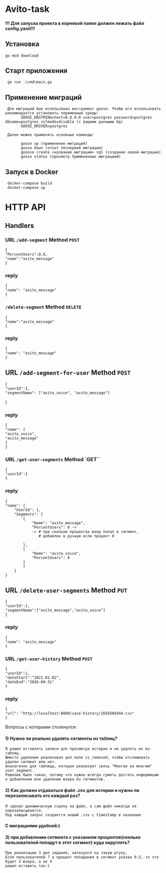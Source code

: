 # Avito-task

#### !!! Для запуска проекта в корневой папке должен лежать файл config.yaml!!!

## Установка

    go mod download

## Старт приложения

     go run .\cmd\main.go    

## Применение миграций

     Для миграций был использован инструмент goose. Чтобы его использовать рекомендуется установить переменные среды:
           GOOSE_DBSTRING=host=0.0.0.0 user=postgres password=postgres dbname=postgres sslmode=disable (с вашими данными бд)
           GOOSE_DRIVER=postgres
           
     Далее можно применять основные команды:
    
           goose up (применение миграций)
           goose down (откат последней миграции)
           gooose create <название_миграции> sql (создание новой миграции)
           goose status (просмотр примененных миграциий)

## Запуск в Docker

     docker-compose build
     docker-compose up

# HTTP API

## Handlers

### URL `/add-segment` Method `POST`

    {
    "PercentUsers":0.8,
    "name":"avito_message"
    }

### reply

    {
	"name": "avito_message"
    }

### `/delete-segment` Method `DELETE`

    {
    "name":"avito_message"
    }

### reply

    {
	"name": "avito_message"
    }

## URL `/add-segment-for-user` Method `POST`

    {
	"userId":1,
	"segmentName": ["avito_voice", "avito_message"]

}

### reply

    {
    "name": [
    "avito_voice",
    "avito_message"
    ]
    }

### URL `/get-user-segments` Method `GET``

    {
	"userId":1
    }

### reply

    {
	"name": {
		"UserId": 1,
		"Segments": [
			{
				"Name": "avito_message",
				"PercentUsers": 0 -> 
                -> # при скольки процентах юзер попал в сигмент, 
                   # добавлен в ручную если процент 0
        
			},
			{
				"Name": "avito_voice",
				"PercentUsers": 0
			}
		    ]
	    }
    }

## URL `/delete-user-segments` Method `PUT`

    {
	"userId":1,
	"segmentName":["avito_message","avito_voice"]
    }
### reply
    {
	"name": "avito_message"
    }

### URL `/get-user-history` Method `POST`

    {
	"userId":1,
	"dateStart":"2021.01.02",
	"dateEnd":"2026-09-31"
    }

### reply

    {
	"url": "http://localhost:8080/save-history/1693506444.csv"
    }
Вопросы с которыми столкнулся:
#### 1) Нужно ли реально удалять сегменты из таблиц?
    Я решил оставлять записи для просмотра истории и не удалять их из таблиц.
    Вместо удаления реализовал доп поле is_removed, чтобы отслеживать удален сигмент или нет.
    Аналогично для таблицы, которая реализует связь "Многие ко многим" user_segment.
    Решение было такое, потому что нужно всегда суметь достать информацию о добавлении или удалении юзера из сегментов.
#### 2) Как должен отдаваться файл .csv для истории и нужно ли перезаписывать его каждый раз?
    Я сделал динамическую ссылку на файл, а сам файл никогда не перезаписывается.
    Под каждый запрос создается новый .csv с timestamp в названии
#### С миграциями удобней:)
#### 3) при добавлении сегмента с указанием процентов(сколько пользователей попадут в этот сегмент) куда округлять? 
    При реализации 3 доп задания, наткнулся на такую штуку.
    Если пользователей 7 а процент попадания в сегмент указан 0.5, то это будет 3 юзера, а не 4
    решил оставить так:)
